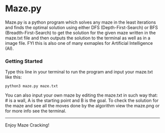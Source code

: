 # Maze.py
Maze.py is a python program which solves any maze in the least iterations and finds the optimal solution using either DFS (Depth-First-Search) or BFS (Breadth-First-Search) to get the solution for the given maze written in the maze.txt file and then outputs the solution to the terminal as well as in a image file. FYI this is also one of many exmaples for Artificial Intelligence (AI).
### Getting Started
Type this line in your terminal to run the program and input your maze.txt like this:

```
python3 maze.py maze.txt
```
You can also input your own maze by editing the maze.txt in such way that: # is a wall, A is the starting point and B is the goal.
To check the solution for the maze and see all the moves done by the algorithm view the maze.png or for more info see the terminal.

---
Enjoy Maze Cracking!
